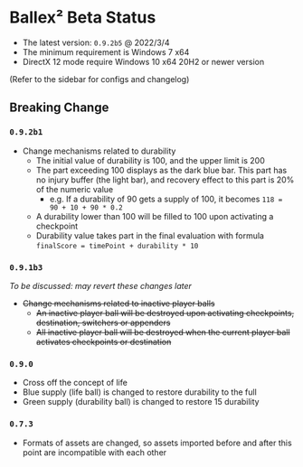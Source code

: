 # Ballex² Beta Status

- The latest version: `0.9.2b5` @ 2022/3/4
- The minimum requirement is Windows 7 x64
- DirectX 12 mode require Windows 10 x64 20H2 or newer version

(Refer to the sidebar for configs and changelog)

## Breaking Change

### `0.9.2b1`

- Change mechanisms related to durability
  - The initial value of durability is 100, and the upper limit is 200
  - The part exceeding 100 displays as the dark blue bar. This part has no injury buffer (the light bar), and recovery effect to this part is 20% of the numeric value
    - e.g. If a durability of 90 gets a supply of 100, it becomes `118 = 90 + 10 + 90 * 0.2`
  - A durability lower than 100 will be filled to 100 upon activating a checkpoint
  - Durability value takes part in the final evaluation with formula `finalScore = timePoint + durability * 10`

### `0.9.1b3`

_To be discussed: may revert these changes later_

- ~~Change mechanisms related to inactive player balls~~
  - ~~An inactive player ball will be destroyed upon activating checkpoints, destination, switchers or appenders~~
  - ~~All inactive player ball will be destroyed when the current player ball activates checkpoints or destination~~

### `0.9.0`

- Cross off the concept of life
- Blue supply (life ball) is changed to restore durability to the full
- Green supply (durability ball) is changed to restore 15 durability

### `0.7.3`

- Formats of assets are changed, so assets imported before and after this point are incompatible with each other
